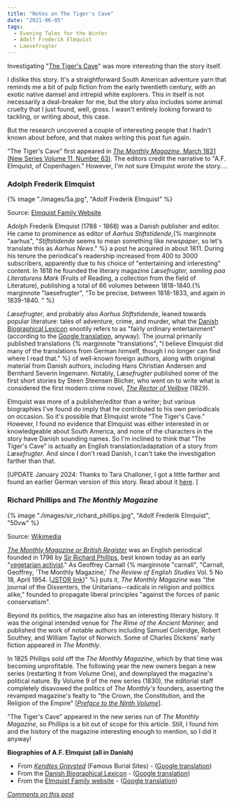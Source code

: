 ```yaml
---
title: "Notes on The Tiger's Cave"
date: "2021-06-05"
tags: 
  - Evening Tales for the Winter
  - Adolf Frederik Elmquist
  - Laesefrugter
---
```


Investigating "[The Tiger's Cave](https://archive.org/details/eveningtalesfor00unkngoog/page/n246/mode/2up)" was more interesting than the story itself.

I dislike this story. It's a straightforward South American adventure yarn that reminds me a bit of pulp fiction from the early twentieth century, with an exotic native damsel and intrepid white explorers. This in itself is not necessarily a deal-breaker for me, but the story also includes some animal cruelty that I just found, well, gross. I wasn't entirely looking forward to tackling, or writing about, this case.

But the research uncovered a couple of interesting people that I hadn't known about before, and that makes writing this post fun again.

"The Tiger's Cave" first appeared in [_The Monthly Magazine_, March 1831 (New Series Volume 11, Number 63)](https://archive.org/details/monthlymagazineo11lond/page/256/mode/2up). The editors credit the narrative to "A.F. Elmquist, of Copenhagen." However, I'm not sure Elmquist _wrote_ the story....

### Adolph Frederik Elmquist

{% image "./images/5a.jpg", "Adolf Frederik Elmquist" %}
<p class="caption">Source: <a href="http://elmquist.info/bio5.html">Elmquist Family Website</a></p>

Adolph Frederik Elmquist (1788 - 1868) was a Danish publisher and editor. He came to prominence as editor of _Aarhus Stiftstidende_,{% marginnote "aarhus", "_Stiftstidende_ seems to mean something like _newspaper_, so let's translate this as _Aarhus News_." %} a post he acquired in about 1811. During his tenure the periodical's readership increased from 400 to 3000 subscribers, apparently due to his choice of "entertaining and interesting" content. In 1818 he founded the literary magazine _Læsefrugter, samling paa Literaturens Mark_ (Fruits of Reading, a collection from the field of Literature), publishing a total of 66 volumes between 1818-1840.{% marginnote "laesefrugter", "To be precise, between 1818-1833, and again in 1839-1840. " %}

_Læsefrugter_, and probably also _Aarhus Stiftstidende_, leaned towards popular literature: tales of adventure, crime, and murder, what the [Danish Biographical Lexicon](https://biografiskleksikon.lex.dk/A._F._Elmquist) snootily refers to as "fairly ordinary entertainment" (according to the [Google translation](https://translate.google.com/translate?hl=en&sl=da&u=https://biografiskleksikon.lex.dk/A._F._Elmquist&prev=search&pto=aue), anyway). The journal primarily published translations {% marginnote "translations", "I believe Elmquist did many of the translations from German himself, though I no longer can find where I read that." %} of well-known foreign authors, along with original material from Danish authors, including Hans Christian Andersen and Bernhard Severin Ingemann. Notably, _Læsefrugter_ published some of the first short stories by Steen Steensen Blicher, who went on to write what is considered the first modern crime novel, [_The Rector of Veilbye_](https://multoghost.wordpress.com/2013/03/20/reading-the-rector-of-veilbye-the-first-modern-crime-novel/) (1829).

Elmquist was more of a publisher/editor than a writer; but various biographies I've found do imply that he contributed to his own periodicals on occasion. So it's possible that Elmquist wrote "The Tiger's Cave." However, I found no evidence that Elmquist was either interested in or knowledgeable about South America, and none of the characters in the story have Danish sounding names. So I'm inclined to think that "The Tiger's Cave" is actually an English translation/adaptation of a story from _Læsefrugter_. And since I don't read Danish, I can't take the investigation farther than that.

\[UPDATE January 2024: Thanks to Tara Challoner, I got a little farther and found an earlier German version of this story. Read about it [here](/blog/2024-01-02-revisiting-the-tigers-cave/).  \]

### Richard Phillips and _The Monthly Magazine_

{% image "./images/sir_richard_phillips.jpg", "Adolf Frederik Elmquist", "50vw" %}
<p class="caption">Source: <a href="https://commons.wikimedia.org/wiki/File:Sir_Richard_Phillips.jpg">Wikimedia</a></p>

[_The Monthly Magazine or British Register_](https://en.wikipedia.org/wiki/Monthly_Magazine) was an English periodical founded in 1796 by [Sir Richard Phillips](https://en.wikipedia.org/wiki/Richard_Phillips_\(publisher\)), best known today as an early "[vegetarian activist](https://archive.org/details/b30389380)." As Geoffrey Carnall {% marginnote "carnall", "Carnall, Geoffrey, 'The Monthly Magazine,' _The Review of English Studies_ Vol. 5 No 18, April 1954. ([JSTOR link](https://www.jstor.org/stable/510942))" %} puts it, _The Monthly Magazine_ was "the journal of the Dissenters, the Unitarians--radicals in religion and politics alike," founded to propagate liberal principles "against the forces of panic conservatism". 

Beyond its politics, the magazine also has an interesting literary history. It was the original intended venue for _The Rime of the Ancient Mariner,_ and published the work of notable authors including Samuel Coleridge, Robert Southey, and William Taylor of Norwich. Some of Charles Dickens' early fiction appeared in _The Monthly_.

In 1825 Phillips sold off the _The Monthly Magazine_, which by that time was becoming unprofitable. The following year the new owners began a new series (restarting it from Volume One), and downplayed the magazine's political nature. By Volume 9 of the new series (1830), the editorial staff completely disavowed the politics of _The Monthly's_ founders, asserting the revamped magazine's fealty to "the Crown, the Constitution, and the Religion of the Empire" \[[_Preface to the Ninth Volume_](https://www.biodiversitylibrary.org/page/2448818#page/9/mode/1up)\].

"The Tiger's Cave" appeared in the new series run of _The Monthly Magazine_, so Phillips is a bit out of scope for this article. Still, I found him and the history of the magazine interesting enough to mention, so I did it anyway!

**Biographies of A.F. Elmquist (all in Danish)**

* From [_Kendtes Gravsted_](https://www.gravsted.dk/person.php?navn=afelmquist) (Famous Burial Sites) - ([Google translation](https://translate.google.com/translate?hl=en&sl=da&u=https://www.gravsted.dk/person.php%3Fnavn%3Dafelmquist&prev=search&pto=aue)) 
* From the [Danish Biographical Lexicon](https://biografiskleksikon.lex.dk/A._F._Elmquist) - ([Google translation](https://translate.google.com/translate?hl=en&sl=da&u=https://biografiskleksikon.lex.dk/A._F._Elmquist&prev=search&pto=aue)) 
* From the [Elmquist Family website](http://elmquist.info/bio5.html) - ([Google translation](https://translate.google.com/translate?sl=auto&tl=en&u=http://elmquist.info/bio5.html))

[*Comments on this post*](/pages/comments/#notes-on-the-tiger-s-cave)


